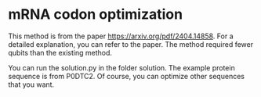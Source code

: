 # mRNA codon optimization
This method is from the paper https://arxiv.org/pdf/2404.14858. For a detailed explanation, you can refer to the paper. The method required fewer qubits than the existing method.


You can run the solution.py in the folder solution. The example protein sequence is from P0DTC2. Of course, you can optimize other sequences that you want.
